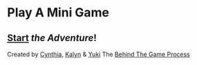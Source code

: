 # Play A Mini Game
## [Start](home.md) _the Adventure_!
Created by [Cynthia](https://github.com/cynthiah3224), [Kalyn](https://github.com/qiaolim0669) & [Yuki](https://github.com/yukiz3256)
The [Behind The Game Process](https://docs.google.com/drawings/d/1Z_mS0NX3yACxsScH2nHVJRYqxqFJadsnWLY2rAab5_g/edit)